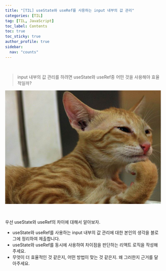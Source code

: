 ```yaml
---
title: "[TIL] useState와 useRef를 사용하는 input 내부의 값 관리"
categories: [TIL]
tag: [TIL, JavaScript]
toc_label: Contents
toc: true
toc_sticky: true
author_profile: true
sidebar:
  nav: "counts"
---
```


<br>

> input 내부의 값 관리를 하려면 useState와 useRef중 어떤 것을 사용해야 효율적일까?

![](/assets/images/2024/2024-02-01-02-50-04.png)

<br>

우선 useState와 useRef의 차이에 대해서 알아보자.

- useState와 useRef를 사용하는 input 내부의 값 관리에 대한 본인의 생각을 블로그에 정리하여 제출합니다.
- useState와 useRef를 동시에 사용하여 차이점을 판단하는 리액트 로직을 작성해주세요.
- 무엇이 더 효율적인 것 같은지, 어떤 방법이 맞는 것 같은지. 왜 그러한지 근거를 달아주세요.
